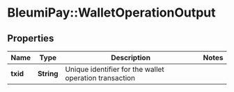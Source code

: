 # BleumiPay::WalletOperationOutput

## Properties

Name | Type | Description | Notes
------------ | ------------- | ------------- | -------------
**txid** | **String** | Unique identifier for the wallet operation transaction | 

